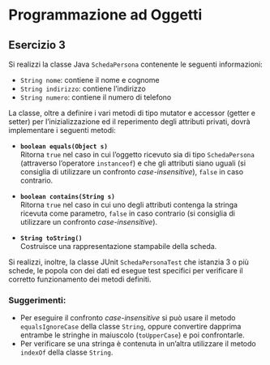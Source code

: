 # Programmazione ad Oggetti

## Esercizio 3

Si realizzi la classe Java `SchedaPersona` contenente le seguenti informazioni:

- `String nome`: contiene il nome e cognome
- `String indirizzo`: contiene l’indirizzo
- `String numero`: contiene il numero di telefono

La classe, oltre a definire i vari metodi di tipo mutator e accessor (getter e setter) per l’inizializzazione ed il reperimento degli attributi privati, dovrà implementare i seguenti metodi:

- **`boolean equals(Object s)`**  
  Ritorna `true` nel caso in cui l’oggetto ricevuto sia di tipo `SchedaPersona` (attraverso l’operatore `instanceof`) e che gli attributi siano uguali (si consiglia di utilizzare un confronto *case-insensitive*), `false` in caso contrario.

- **`boolean contains(String s)`**  
  Ritorna `true` nel caso in cui uno degli attributi contenga la stringa ricevuta come parametro, `false` in caso contrario (si consiglia di utilizzare un confronto *case-insensitive*).

- **`String toString()`**  
  Costruisce una rappresentazione stampabile della scheda.

Si realizzi, inoltre, la classe JUnit `SchedaPersonaTest` che istanzia 3 o più schede, le popola con dei dati ed esegue test specifici per verificare il corretto funzionamento dei metodi definiti.

### Suggerimenti:

- Per eseguire il confronto *case-insensitive* si può usare il metodo `equalsIgnoreCase` della classe `String`, oppure convertire dapprima entrambe le stringhe in maiuscolo (`toUpperCase`) e poi confrontarle.
- Per verificare se una stringa è contenuta in un’altra utilizzare il metodo `indexOf` della classe `String`.
